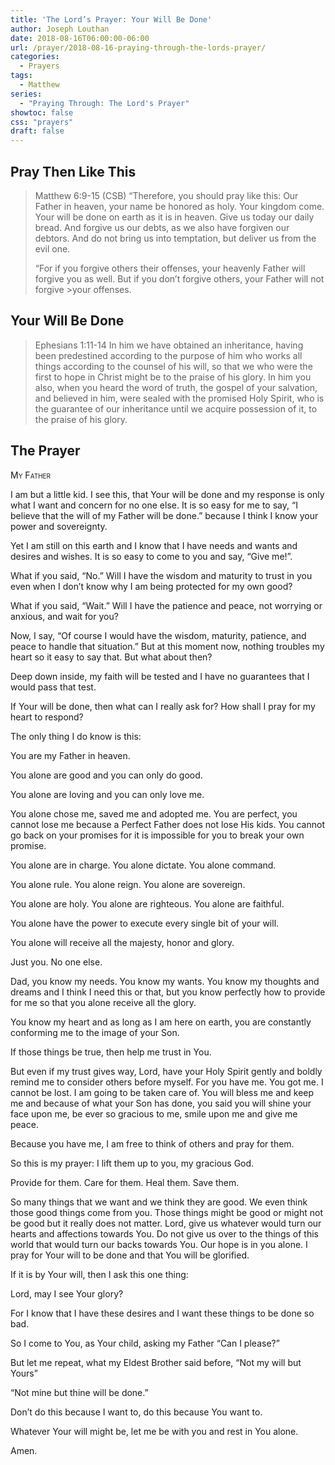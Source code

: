 ```yaml
---
title: 'The Lord’s Prayer: Your Will Be Done'
author: Joseph Louthan
date: 2018-08-16T06:00:00-06:00
url: /prayer/2018-08-16-praying-through-the-lords-prayer/
categories:
  - Prayers
tags:
  - Matthew
series:
  - "Praying Through: The Lord's Prayer"
showtoc: false
css: "prayers"
draft: false
---
```


## Pray Then Like This

>Matthew 6:9-15 (CSB)
>“Therefore, you should pray like this:
>Our Father in heaven,
>your name be honored as holy.
>Your kingdom come.
>Your will be done
>on earth as it is in heaven.
>Give us today our daily bread.
>And forgive us our debts,
>as we also have forgiven our debtors.
>And do not bring us into temptation,
>but deliver us from the evil one.
>
>“For if you forgive others their offenses, your heavenly Father will forgive you as well. But if you don’t forgive others, your Father will not forgive >your offenses.

## Your Will Be Done

>Ephesians 1:11-14 In him we have obtained an inheritance, having been predestined according to the purpose of him who works all things according to the counsel of his will, so that we who were the first to hope in Christ might be to the praise of his glory. In him you also, when you heard the word of truth, the gospel of your salvation, and believed in him, were sealed with the promised Holy Spirit, who is the guarantee of our inheritance until we acquire possession of it, to the praise of his glory.

## The Prayer

<div style="font-variant: small-caps;">
My Father
</div>

I am but a little kid. I see this, that Your will be done and my response is only what I want and concern for no one else. It is so easy for me to say, “I believe that the will of my Father will be done.” because I think I know your power and sovereignty.

Yet I am still on this earth and I know that I have needs and wants and desires and wishes. It is so easy to come to you and say, “Give me!”.

What if you said, “No.”  Will I have the wisdom and maturity to trust in you even when I don’t know why I am being protected for my own good?

What if you said, “Wait.”  Will I have the patience and peace, not worrying or anxious, and wait for you?

Now, I say, “Of course I would have the wisdom, maturity, patience, and peace to handle that situation.” But at this moment now, nothing troubles my heart so it easy to say that.  But what about then?

Deep down inside, my faith will be tested and I have no guarantees that I would pass that test.

If Your will be done, then what can I really ask for?  How shall I pray for my heart to respond?

The only thing I do know is this:

You are my Father in heaven.

You alone are good and you can only do good.

You alone are loving and you can only love me.

You alone chose me, saved me and adopted me.  You are perfect, you cannot lose me because a Perfect Father does not lose His kids.  You cannot go back on your promises for it is impossible for you to break your own promise.

You alone are in charge. You alone dictate. You alone command.

You alone rule. You alone reign. You alone are sovereign.

You alone are holy. You alone are righteous. You alone are faithful.

You alone have the power to execute every single bit of your will.

You alone will receive all the majesty, honor and glory.

Just you. No one else.

Dad, you know my needs. You know my wants. You know my thoughts and dreams and I think I need this or that, but you know perfectly how to provide for me so that you alone receive all the glory.

You know my heart and as long as I am here on earth, you are constantly conforming me to the image of your Son.

If those things be true, then help me trust in You.

But even if my trust gives way, Lord, have your Holy Spirit gently and boldly remind me to consider others before myself. For you have me. You got me. I cannot be lost. I am going to be taken care of. You will bless me and keep me and because of what your Son has done, you said you will shine your face upon me, be ever so gracious to me, smile upon me and give me peace.

Because you have me, I am free to think of others and pray for them.

So this is my prayer: I lift them up to you, my gracious God.

Provide for them. Care for them. Heal them. Save them.

So many things that we want and we think they are good. We even think those good things come from you. Those things might be good or might not be good but it really does not matter. Lord, give us whatever would turn our hearts and affections towards You.  Do not give us over to the things of this world that would turn our backs towards You.  Our hope is in you alone. I pray for Your will to be done and that You will be glorified.

If it is by Your will, then I ask this one thing:

Lord, may I see Your glory?

For I know that I have these desires and I want these things to be done so bad.

So I come to You, as Your child, asking my Father “Can I please?”

But let me repeat, what my Eldest Brother said before, “Not my will but Yours”

“Not mine but thine will be done.”

Don’t do this because I want to, do this because You want to.

Whatever Your will might be, let me be with you and rest in You alone.

Amen.